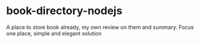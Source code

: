 # book-directory-nodejs
A place to store book already, my own review on them and summary. Focus one place, simple and elegant solution
